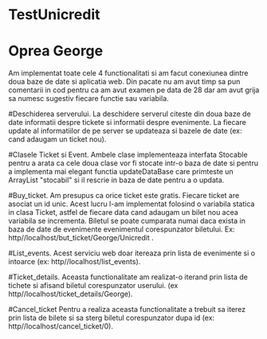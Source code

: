 # TestUnicredit

# Oprea George

Am implementat toate cele 4 functionalitati si am facut conexiunea dintre
doua baze de date si aplicatia web. Din pacate nu am avut timp sa pun
comentarii in cod pentru ca am avut examen pe data de 28 dar am avut grija sa
numesc sugestiv fiecare functie sau variabila.

#Deschiderea serverului.
La deschidere serverul citeste din doua baze de date informatii despre tickete
si informatii despre evenimente. La fiecare update al informatiilor de pe
server se updateaza si bazele de date (ex: cand adaugam un ticket nou).

#Clasele Ticket si Event.
	Ambele clase implementeaza interfata Stocable pentru a arata ca cele
doua clase vor fi stocate intr-o baza de date si pentru a implementa mai elegant
functia updateDataBase care primteste un ArrayList "stocabil" si il rescrie in
baza de date pentru a o updata.

#Buy_ticket.
	Am presupus ca orice ticket este gratis. Fiecare ticket are asociat un id unic.
Acest lucru l-am implementat folosind o variabila statica in clasa Ticket, astfel
de fiecare data cand adaugam un bilet nou acea variabila se incrementa. Biletul se poate
cumparata numai daca exista in baza de date de evenimente evenimentul corespunzator
biletului. Ex: http//localhost/but_ticket/George/Unicredit .

#List_events.
	Acest serviciu web doar itereaza prin lista de evenimente si o intoarce
(ex:  http//localhost/list_events).

#Ticket_details.
	Aceasta functionalitate am realizat-o iterand prin lista de tichete si afisand
biletul corespunzator userului. (ex http//localhost/ticket_details/George).

#Cancel_ticket
	Pentru a realiza aceasta functionalitate a trebuit sa iterez prin lista de
bilete si sa sterg biletul corespunzator dupa id (ex: http//localhost/cancel_ticket/0).



  
